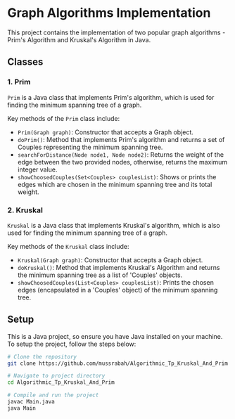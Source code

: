 # Graph Algorithms Implementation

This project contains the implementation of two popular graph algorithms - Prim's Algorithm and Kruskal's Algorithm in Java. 

## Classes

### 1. Prim

`Prim` is a Java class that implements Prim's algorithm, which is used for finding the minimum spanning tree of a graph. 

Key methods of the `Prim` class include:

* `Prim(Graph graph)`: Constructor that accepts a Graph object.
* `doPrim()`: Method that implements Prim's algorithm and returns a set of Couples representing the minimum spanning tree.
* `searchForDistance(Node node1, Node node2)`: Returns the weight of the edge between the two provided nodes, otherwise, returns the maximum integer value.
* `showChoosedCouples(Set<Couples> couplesList)`: Shows or prints the edges which are chosen in the minimum spanning tree and its total weight.

### 2. Kruskal

`Kruskal` is a Java class that implements Kruskal's algorithm, which is also used for finding the minimum spanning tree of a graph.

Key methods of the `Kruskal` class include:

* `Kruskal(Graph graph)`: Constructor that accepts a Graph object.
* `doKruskal()`: Method that implements Kruskal's Algorithm and returns the minimum spanning tree as a list of 'Couples' objects.
* `showChoosedCouples(List<Couples> couplesList)`: Prints the chosen edges (encapsulated in a 'Couples' object) of the minimum spanning tree.

## Setup

This is a Java project, so ensure you have Java installed on your machine. To setup the project, follow the steps below:

```bash
# Clone the repository
git clone https://github.com/mussrabah/Algorithmic_Tp_Kruskal_And_Prim

# Navigate to project directory
cd Algorithmic_Tp_Kruskal_And_Prim

# Compile and run the project
javac Main.java
java Main
